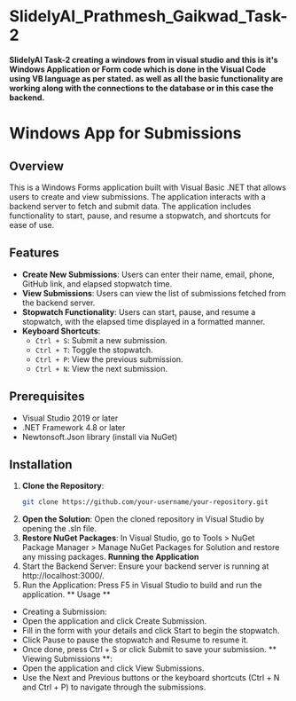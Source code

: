 # SlidelyAI_Prathmesh_Gaikwad_Task-2
**SlidelyAI Task-2 creating a windows from in visual studio and this is it's Windows Application or Form code which is done in the Visual Code using VB language as per stated. as well as all the basic functionality are working along with the connections to the database or in this case the backend.**

# Windows App for Submissions

## Overview
This is a Windows Forms application built with Visual Basic .NET that allows users to create and view submissions. The application interacts with a backend server to fetch and submit data. The application includes functionality to start, pause, and resume a stopwatch, and shortcuts for ease of use.

## Features
- **Create New Submissions**: Users can enter their name, email, phone, GitHub link, and elapsed stopwatch time.
- **View Submissions**: Users can view the list of submissions fetched from the backend server.
- **Stopwatch Functionality**: Users can start, pause, and resume a stopwatch, with the elapsed time displayed in a formatted manner.
- **Keyboard Shortcuts**:
  - `Ctrl + S`: Submit a new submission.
  - `Ctrl + T`: Toggle the stopwatch.
  - `Ctrl + P`: View the previous submission.
  - `Ctrl + N`: View the next submission.

## Prerequisites
- Visual Studio 2019 or later
- .NET Framework 4.8 or later
- Newtonsoft.Json library (install via NuGet)

## Installation
1. **Clone the Repository**:
   ```bash
   git clone https://github.com/your-username/your-repository.git
2. **Open the Solution**:
Open the cloned repository in Visual Studio by opening the .sln file.
3. **Restore NuGet Packages**:
In Visual Studio, go to Tools > NuGet Package Manager > Manage NuGet Packages for Solution and restore any missing packages.
**Running the Application**
1. Start the Backend Server:
Ensure your backend server is running at http://localhost:3000/.
2. Run the Application:
Press F5 in Visual Studio to build and run the application.
** Usage **
* Creating a Submission:
* Open the application and click Create Submission.
* Fill in the form with your details and click Start to begin the stopwatch.
* Click Pause to pause the stopwatch and Resume to resume it.
* Once done, press Ctrl + S or click Submit to save your submission.
** Viewing Submissions **:
* Open the application and click View Submissions.
* Use the Next and Previous buttons or the keyboard shortcuts (Ctrl + N and Ctrl + P) to navigate through the submissions.
